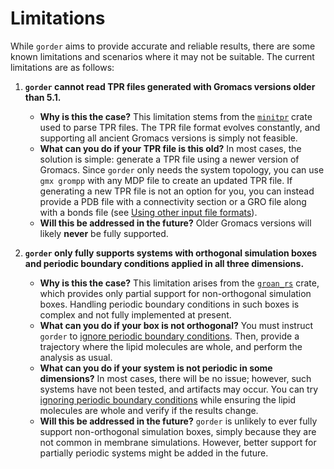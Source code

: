 # Limitations

While `gorder` aims to provide accurate and reliable results, there are some known limitations and scenarios where it may not be suitable. The current limitations are as follows:

1. **`gorder` cannot read TPR files generated with Gromacs versions older than 5.1.**
   - **Why is this the case?** This limitation stems from the [`minitpr`](https://github.com/Ladme/minitpr) crate used to parse TPR files. The TPR file format evolves constantly, and supporting all ancient Gromacs versions is simply not feasible.
   - **What can you do if your TPR file is this old?** In most cases, the solution is simple: generate a TPR file using a newer version of Gromacs. Since `gorder` only needs the system topology, you can use `gmx grompp` with any MDP file to create an updated TPR file. If generating a new TPR file is not an option for you, you can instead provide a PDB file with a connectivity section or a GRO file along with a bonds file (see [Using other input file formats](other_input.md)).
   - **Will this be addressed in the future?** Older Gromacs versions will likely **never** be fully supported.

2. **`gorder` only fully supports systems with orthogonal simulation boxes and periodic boundary conditions applied in all three dimensions.**
   - **Why is this the case?** This limitation arises from the [`groan_rs`](https://github.com/Ladme/groan_rs) crate, which provides only partial support for non-orthogonal simulation boxes. Handling periodic boundary conditions in such boxes is complex and not fully implemented at present.
   - **What can you do if your box is not orthogonal?** You must instruct `gorder` to [ignore periodic boundary conditions](no_pbc.md). Then, provide a trajectory where the lipid molecules are whole, and perform the analysis as usual.
   - **What can you do if your system is not periodic in some dimensions?** In most cases, there will be no issue; however, such systems have not been tested, and artifacts may occur. You can try [ignoring periodic boundary conditions](no_pbc.md) while ensuring the lipid molecules are whole and verify if the results change.
   - **Will this be addressed in the future?** `gorder` is unlikely to ever fully support non-orthogonal simulation boxes, simply because they are not common in membrane simulations. However, better support for partially periodic systems might be added in the future.